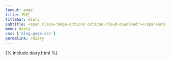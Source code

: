 ```yaml
---
layout: page
title: 日记
titlebar: diary
subtitle: <span class="mega-octicon octicon-cloud-download"></span>&nbsp;&nbsp;
menu: diary
css: ['blog-page.css']
permalink: /diary
---
```


{% include diary.html %}